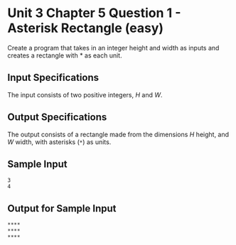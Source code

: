 # Unit 3 Chapter 5 Question 1 - Asterisk Rectangle (easy)

Create a program that takes in an integer height and width as inputs and creates a rectangle with * as each unit.

## Input Specifications
The input consists of two positive integers, $H$ and $W$.

## Output Specifications
The output consists of a rectangle made from the dimensions $H$ height, and $W$ width, with asterisks (`*`) as units.

## Sample Input
```
3
4
```

## Output for Sample Input
```
****
****
****
```
